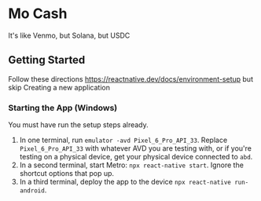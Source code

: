 # Mo Cash
It's like Venmo, but Solana, but USDC

## Getting Started
Follow these directions https://reactnative.dev/docs/environment-setup but skip Creating a new application

### Starting the App (Windows)
You must have run the setup steps already.

1. In one terminal, run `emulator -avd Pixel_6_Pro_API_33`. Replace `Pixel_6_Pro_API_33` with whatever AVD you are testing with, or if you're
testing on a physical device, get your physical device connected to `abd`.
2. In a second terminal, start Metro: `npx react-native start`. Ignore the shortcut
options that pop up.
3. In a third terminal, deploy the app to the device `npx react-native run-android`.
